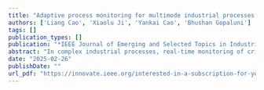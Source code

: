 ```yaml
---
title: "Adaptive process monitoring for multimode industrial processes through machine learning"
authors: ['Liang Cao', 'Xiaolu Ji', 'Yankai Cao', 'Bhushan Gopaluni']
tags: []
publication_types: []
publication: "*IEEE Journal of Emerging and Selected Topics in Industrial Electronics, 1-9*"
abstract: "In complex industrial processes, real-time monitoring of critical variables is essential for ensuring operational safety and efficiency. Traditional process monitoring models often struggle with processes characterized by multiple operating modes, leading to decreased prediction accuracy and reliability. Existing methods typically require prior knowledge of the number of operating modes and cannot adapt to new modes that emerge over time, limiting their applicability in dynamic industrial environments. To address these challenges, we propose an adaptive process monitoring framework that automatically identifies operating modes using change point detection and classifies data using Gaussian mixture models. Specialized sub-soft sensor models are then constructed for each identified mode. This approach eliminates the need for prior knowledge of operating modes and enables the system to adapt to new operating conditions in real time. The effectiveness of the proposed methodology is demonstrated through a case study on the fluid catalytic cracking unit at the Parkland Refinery. The results show that our adaptive segmented model achieves an RMSE of 2.645 and an R2 of 0.819, significantly outperforming the non-segmented model with an RMSE of 5.037 and a negative R2 of -0.597. This adaptive framework enhances operational safety and efficiency by providing a robust and flexible monitoring solution for dynamically changing industrial processes."
date: "2025-02-26"
publishDate: ""
url_pdf: "https://innovate.ieee.org/interested-in-a-subscription-for-your-organization/?LT=XPLLG_XPL_2022_SUB_SignIn_Purchase"
---
```


